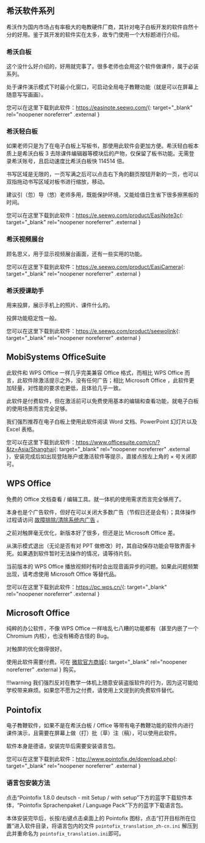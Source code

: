 ## 希沃软件系列
希沃作为国内市场占有率极大的电教硬件厂商，其针对电子白板开发的软件自然十分的好用。鉴于其开发的软件实在太多，故专门使用一个大标题进行介绍。

### 希沃白板
这个没什么好介绍的，好用就完事了。很多老师也会用这个软件做课件，属于必装系列。

处于课件演示模式下时最小化窗口，可启动全局电子教鞭功能（就是可以在屏幕上随意写写画画）。

您可以在这里下载到此软件：<https://easinote.seewo.com/>{: target="_blank" rel="noopener noreferrer" .external }

### 希沃轻白板
如果老师只是为了在电子白板上写板书，那使用此软件会更加方便。希沃轻白板本质上是希沃白板 3 去除课件编辑器等模块后的产物，仅保留了板书功能。无需登录希沃账号，且启动速度比希沃白板快 114514 倍。

书写区域是无限的，一页写满之后可以点击右下角的翻页按钮开新的一页，也可以双指拖动书写区域对板书进行缩放，移动。

建议引（忽）导（悠）老师多用，既能保护环境，又能给值日生省下很多擦黑板的时间。

您可以在这里下载到此软件：<https://e.seewo.com/product/EasiNote3c>{: target="_blank" rel="noopener noreferrer" .external }

### 希沃视频展台
顾名思义，用于显示视频展台画面，还有一些实用的功能。

您可以在这里下载到此软件：<https://e.seewo.com/product/EasiCamera>{: target="_blank" rel="noopener noreferrer" .external }

### 希沃授课助手
用来投屏，展示手机上的照片、课件什么的。

投屏功能稳定性一般。

您可以在这里下载到此软件：<https://e.seewo.com/product/seewolink>{: target="_blank" rel="noopener noreferrer" .external }

## MobiSystems OfficeSuite
此软件和 WPS Office 一样几乎完美兼容 Office 格式，而相比 WPS Office 而言，此软件除激活提示之外，没有任何广告；相比 Microsoft Office ，此软件更加轻量，对性能的要求也更低，且体验几乎一致。

此软件是付费软件，但在激活前可以免费使用基本的编辑和查看功能，就电子白板的使用场景而言完全足够。

我们强烈推荐在电子白板上使用此软件阅读 Word 文档、PowerPoint 幻灯片以及 Excel 表格。

您可以在这里下载到此软件：<https://www.officesuite.com/cn/?&tz=Asia/Shanghai>{: target="_blank" rel="noopener noreferrer" .external }，安装完成后如出现登陆账户或激活软件等提示，直接点按左上角的 × 号关闭即可。
## WPS Office
免费的 Office 文档查看 / 编辑工具。就一体机的使用需求而言完全够用了。

本身也是个广告软件，但好在可以关闭大多数广告（节假日还是会有）；具体操作过程请访问 [故障排除/清除系统内广告](https://tech-guide.su-gzno3ms.lty.one/troubleshooting/clean-ads/) 。

之前对触屏毫无优化，新版本好了很多，但还是比 Microsoft Office 差。

从演示模式退出（无论是否有对 PPT 做修改）时，其自动保存功能会导致界面卡死。如果遇到软件暂时无法操作的情况，请等待片刻。

当前版本的  WPS Office 播放视频时有时会出现音画异步的问题。如果此问题频繁出现，请考虑使用 Microsoft Office 等替代品。

您可以在这里下载到此软件：<https://pc.wps.cn/>{: target="_blank" rel="noopener noreferrer" .external }

## Microsoft Office
纯粹的办公软件，不像 WPS Office 一样啥乱七八糟的功能都有（甚至内嵌了一个 Chromium 内核），也没有稀奇古怪的 Bug。

对触屏的优化做得很好。

使用此软件需要付费。可在 [微软官方商城](https://www.microsoft.com/zh-cn/microsoft-365/buy/compare-all-microsoft-365-products){: target="_blank" rel="noopener noreferrer" .external } 购买。

!!!warning
	我们强烈反对在教学一体机上随意安装盗版软件的行为，因为这可能给学校带来麻烦。如果您不愿为之付费，请使用上文提到的免费软件替代。

## Pointofix
电子教鞭软件，如果不是在希沃白板 / Office 等带有电子教鞭功能的软件内进行课件演示，且需要在屏幕上做（打）批（草）注（稿），可以使用此软件。

软件本身是德语，安装完毕后需要安装语言包。

您可以在这里下载到此软件：<http://www.pointofix.de/download.php>{: target="_blank" rel="noopener noreferrer" .external }

### 语言包安装方法
点击“Pointofix 1.8.0 deutsch - mit Setup / with setup”下方的蓝字下载软件本体，“Pointofix Sprachenpaket / Language Pack”下方的蓝字下载语言包。

本体安装完毕后，长按/右键点击桌面上的 Pointofix 图标，点击“打开目标所在位置”进入软件目录，将语言包内的文件 `pointofix_translation_zh-cn.ini` 解压到此并重命名为 `pointofix_translation.ini`即可。